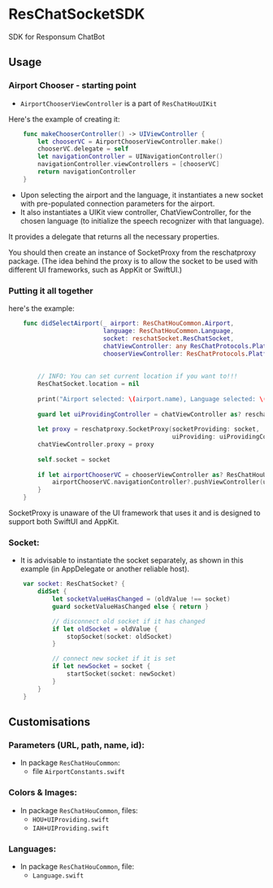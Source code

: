 # ResChatSocketSDK

SDK for Responsum ChatBot

## Usage

### Airport Chooser - starting point

- `AirportChooserViewController` is a part of `ResChatHouUIKit`

Here's the example of creating it:

```swift
    func makeChooserController() -> UIViewController {
        let chooserVC = AirportChooserViewController.make()
        chooserVC.delegate = self
        let navigationController = UINavigationController()
        navigationController.viewControllers = [chooserVC]
        return navigationController
    }
```

- Upon selecting the airport and the language, it instantiates a new socket with pre-populated connection parameters for the airport.
- It also instantiates a UIKit view controller, ChatViewController, for the chosen language (to initialize the speech recognizer with that language).

It provides a delegate that returns all the necessary properties.

You should then create an instance of SocketProxy from the reschatproxy package.
(The idea behind the proxy is to allow the socket to be used with different UI frameworks, such as AppKit or SwiftUI.)

### Putting it all together

here's the example:

```swift
    func didSelectAirport(_ airport: ResChatHouCommon.Airport,
                          language: ResChatHouCommon.Language,
                          socket: reschatSocket.ResChatSocket,
                          chatViewController: any ResChatProtocols.PlatformChatViewController,
                          chooserViewController: ResChatProtocols.PlatformAirportViewController) {
        
        
        // INFO: You can set current location if you want to!!!
        ResChatSocket.location = nil
        
        print("Airport selected: \(airport.name), Language selected: \(language.rawValue)")
        
        guard let uiProvidingController = chatViewController as? reschatui.ChatViewController else { return }
        
        let proxy = reschatproxy.SocketProxy(socketProviding: socket,
                                             uiProviding: uiProvidingController)
        chatViewController.proxy = proxy
        
        self.socket = socket
        
        if let airportChooserVC = chooserViewController as? ResChatHouUIKit.AirportChooserViewController {
            airportChooserVC.navigationController?.pushViewController(uiProvidingController, animated: true)
        }
    }
```

SocketProxy is unaware of the UI framework that uses it and is designed to support both SwiftUI and AppKit.

### Socket:

- It is advisable to instantiate the socket separately, as shown in this example (in AppDelegate or another reliable host).

```swift
    var socket: ResChatSocket? {
        didSet {
            let socketValueHasChanged = (oldValue !== socket)
            guard socketValueHasChanged else { return }

            // disconnect old socket if it has changed
            if let oldSocket = oldValue {
                stopSocket(socket: oldSocket)
            }

            // connect new socket if it is set
            if let newSocket = socket {
                startSocket(socket: newSocket)
            }
        }
    }
```

## Customisations

### Parameters (URL, path, name, id):

- In package `ResChatHouCommon`:
  - file `AirportConstants.swift`

### Colors & Images:

- In package `ResChatHouCommon`, files:
  - `HOU+UIProviding.swift`
  - `IAH+UIProviding.swift`

### Languages:

- In package `ResChatHouCommon`, file:
  - `Language.swift`
